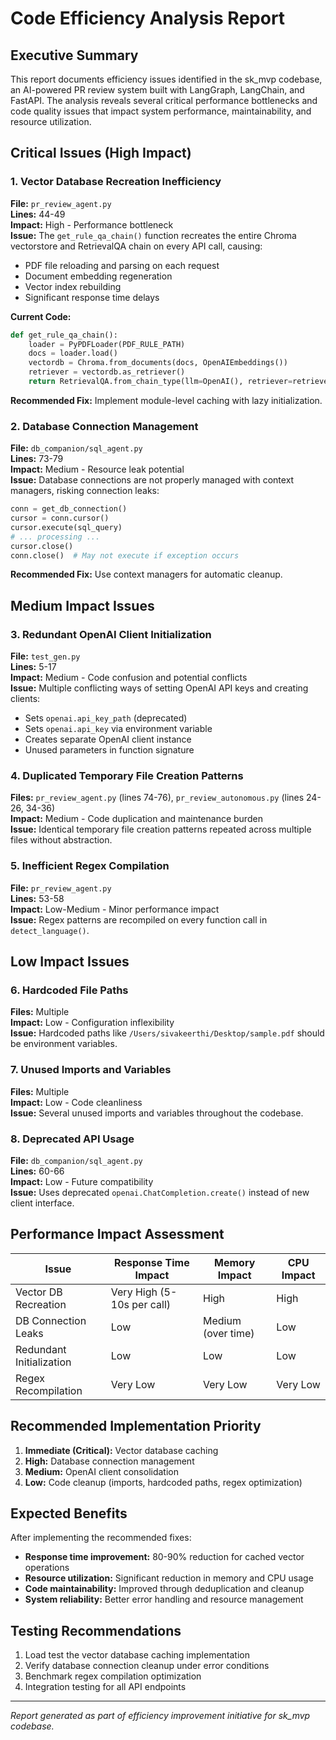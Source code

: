 # Code Efficiency Analysis Report

## Executive Summary

This report documents efficiency issues identified in the sk_mvp codebase, an AI-powered PR review system built with LangGraph, LangChain, and FastAPI. The analysis reveals several critical performance bottlenecks and code quality issues that impact system performance, maintainability, and resource utilization.

## Critical Issues (High Impact)

### 1. Vector Database Recreation Inefficiency
**File:** `pr_review_agent.py`  
**Lines:** 44-49  
**Impact:** High - Performance bottleneck  
**Issue:** The `get_rule_qa_chain()` function recreates the entire Chroma vectorstore and RetrievalQA chain on every API call, causing:
- PDF file reloading and parsing on each request
- Document embedding regeneration
- Vector index rebuilding
- Significant response time delays

**Current Code:**
```python
def get_rule_qa_chain():
    loader = PyPDFLoader(PDF_RULE_PATH)
    docs = loader.load()
    vectordb = Chroma.from_documents(docs, OpenAIEmbeddings())
    retriever = vectordb.as_retriever()
    return RetrievalQA.from_chain_type(llm=OpenAI(), retriever=retriever)
```

**Recommended Fix:** Implement module-level caching with lazy initialization.

### 2. Database Connection Management
**File:** `db_companion/sql_agent.py`  
**Lines:** 73-79  
**Impact:** Medium - Resource leak potential  
**Issue:** Database connections are not properly managed with context managers, risking connection leaks:
```python
conn = get_db_connection()
cursor = conn.cursor()
cursor.execute(sql_query)
# ... processing ...
cursor.close()
conn.close()  # May not execute if exception occurs
```

**Recommended Fix:** Use context managers for automatic cleanup.

## Medium Impact Issues

### 3. Redundant OpenAI Client Initialization
**File:** `test_gen.py`  
**Lines:** 5-17  
**Impact:** Medium - Code confusion and potential conflicts  
**Issue:** Multiple conflicting ways of setting OpenAI API keys and creating clients:
- Sets `openai.api_key_path` (deprecated)
- Sets `openai.api_key` via environment variable
- Creates separate OpenAI client instance
- Unused parameters in function signature

### 4. Duplicated Temporary File Creation Patterns
**Files:** `pr_review_agent.py` (lines 74-76), `pr_review_autonomous.py` (lines 24-26, 34-36)  
**Impact:** Medium - Code duplication and maintenance burden  
**Issue:** Identical temporary file creation patterns repeated across multiple files without abstraction.

### 5. Inefficient Regex Compilation
**File:** `pr_review_agent.py`  
**Lines:** 53-58  
**Impact:** Low-Medium - Minor performance impact  
**Issue:** Regex patterns are recompiled on every function call in `detect_language()`.

## Low Impact Issues

### 6. Hardcoded File Paths
**Files:** Multiple  
**Impact:** Low - Configuration inflexibility  
**Issue:** Hardcoded paths like `/Users/sivakeerthi/Desktop/sample.pdf` should be environment variables.

### 7. Unused Imports and Variables
**Files:** Multiple  
**Impact:** Low - Code cleanliness  
**Issue:** Several unused imports and variables throughout the codebase.

### 8. Deprecated API Usage
**File:** `db_companion/sql_agent.py`  
**Lines:** 60-66  
**Impact:** Low - Future compatibility  
**Issue:** Uses deprecated `openai.ChatCompletion.create()` instead of new client interface.

## Performance Impact Assessment

| Issue | Response Time Impact | Memory Impact | CPU Impact |
|-------|---------------------|---------------|------------|
| Vector DB Recreation | Very High (5-10s per call) | High | High |
| DB Connection Leaks | Low | Medium (over time) | Low |
| Redundant Initialization | Low | Low | Low |
| Regex Recompilation | Very Low | Very Low | Very Low |

## Recommended Implementation Priority

1. **Immediate (Critical):** Vector database caching
2. **High:** Database connection management
3. **Medium:** OpenAI client consolidation
4. **Low:** Code cleanup (imports, hardcoded paths, regex optimization)

## Expected Benefits

After implementing the recommended fixes:
- **Response time improvement:** 80-90% reduction for cached vector operations
- **Resource utilization:** Significant reduction in memory and CPU usage
- **Code maintainability:** Improved through deduplication and cleanup
- **System reliability:** Better error handling and resource management

## Testing Recommendations

1. Load test the vector database caching implementation
2. Verify database connection cleanup under error conditions
3. Benchmark regex compilation optimization
4. Integration testing for all API endpoints

---

*Report generated as part of efficiency improvement initiative for sk_mvp codebase.*
